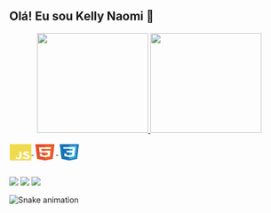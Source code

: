 ## Olá! Eu sou Kelly Naomi 👋

<div align="center">
  <a href="https://github.com/nahteruya">
  <img height="180em" width="200em" src="https://github-readme-stats.vercel.app/api?username=nahteruya&show_icons=true&theme=omni&include_all_commits=true&count_private=false"/>
  <img height="180em" width="200em" src="https://github-readme-stats.vercel.app/api/top-langs/?username=nahteruya&layout=compact&langs_count=7&theme=omni"/>
</div>

<div style="display: inline_block"><br>
  <img align="center" alt="Js" height="30" width="40" src="https://raw.githubusercontent.com/devicons/devicon/master/icons/javascript/javascript-plain.svg">
  <img align="center" alt="HTML" height="30" width="40" src="https://raw.githubusercontent.com/devicons/devicon/master/icons/html5/html5-original.svg">
  <img align="center" alt="CSS" height="30" width="40" src="https://raw.githubusercontent.com/devicons/devicon/master/icons/css3/css3-original.svg">
</div>
  
  ##
  
<div> 
  <a href="https://instagram.com/nahteruya" target="_blank"><img src="https://img.shields.io/badge/-Instagram-%23E4405F?style=for-the-badge&logo=instagram&logoColor=white" target="_blank"></a>
  <a href = "mailto:nahteruya@gmail.com"><img src="https://img.shields.io/badge/-Gmail-%23333?style=for-the-badge&logo=gmail&logoColor=white" target="_blank"></a>
  <a href="https://www.linkedin.com/in/kelly-naomi-teruya" target="_blank"><img src="https://img.shields.io/badge/-LinkedIn-%230077B5?style=for-the-badge&logo=linkedin&logoColor=white" target="_blank"></a>
  
  ![Snake animation](https://github.com/nahteruya/nahteruya/blob/output/github-contribution-grid-snake.svg)
  
</div>
  

